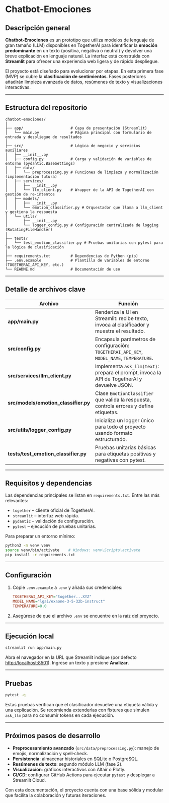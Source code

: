 # Chatbot‑Emociones

## Descripción general

**Chatbot‑Emociones** es un prototipo que utiliza modelos de lenguaje de gran tamaño (LLM) disponibles en TogetherAI para identificar la **emoción predominante** en un texto (positiva, negativa o neutral) y devolver una breve explicación en lenguaje natural. La interfaz está construida con **Streamlit** para ofrecer una experiencia web ligera y de rápido despliegue.

El proyecto está diseñado para evolucionar por etapas. En esta primera fase (MVP) se cubre la **clasificación de sentimientos**. Fases posteriores añadirán limpieza avanzada de datos, resúmenes de texto y visualizaciones interactivas.

---

## Estructura del repositorio

```
chatbot-emociones/
│
├── app/                     # Capa de presentación (Streamlit)
│   └── main.py              # Página principal con formulario de entrada y despliegue de resultados
│
├── src/                     # Lógica de negocio y servicios auxiliares
│   ├── __init__.py
│   ├── config.py            # Carga y validación de variables de entorno (pydantic.BaseSettings)
│   ├── data/
│   │   └── preprocessing.py # Funciones de limpieza y normalización (implementación futura)
│   ├── services/
│   │   ├── __init__.py
│   │   └── llm_client.py    # Wrapper de la API de TogetherAI con gestión de re‑intentos
│   ├── models/
│   │   ├── __init__.py
│   │   └── emotion_classifier.py # Orquestador que llama a llm_client y gestiona la respuesta
│   └── utils/
│       ├── __init__.py
│       └── logger_config.py # Configuración centralizada de logging (RotatingFileHandler)
│
├── tests/
│   └── test_emotion_classifier.py # Pruebas unitarias con pytest para la lógica de clasificación
│
├── requirements.txt         # Dependencias de Python (pip)
├── .env.example             # Plantilla de variables de entorno (TOGETHERAI_API_KEY, etc.)
└── README.md                # Documentación de uso
```

---

## Detalle de archivos clave

| Archivo                                | Función                                                                                     |
| -------------------------------------- | ------------------------------------------------------------------------------------------- |
| **app/main.py**                        | Renderiza la UI en Streamlit: recibe texto, invoca al clasificador y muestra el resultado.  |
| **src/config.py**                      | Encapsula parámetros de configuración: `TOGETHERAI_API_KEY`, `MODEL_NAME`, `TEMPERATURE`.   |
| **src/services/llm\_client.py**        | Implementa `ask_llm(text)`: prepara el prompt, invoca la API de TogetherAI y devuelve JSON. |
| **src/models/emotion\_classifier.py**  | Clase `EmotionClassifier` que valida la respuesta, controla errores y define etiquetas.     |
| **src/utils/logger\_config.py**        | Inicializa un logger único para todo el proyecto usando formato estructurado.               |
| **tests/test\_emotion\_classifier.py** | Pruebas unitarias básicas para etiquetas positivas y negativas con pytest.                  |

---

## Requisitos y dependencias

Las dependencias principales se listan en `requirements.txt`. Entre las más relevantes:

* `together`   – cliente oficial de TogetherAI.
* `streamlit`  – interfaz web rápida.
* `pydantic`   – validación de configuración.
* `pytest`     – ejecución de pruebas unitarias.

Para preparar un entorno mínimo:

```bash
python3 -m venv venv
source venv/bin/activate    # Windows: venv\Scripts\activate
pip install -r requirements.txt
```

---

## Configuración

1. Copie `.env.example` a `.env` y añada sus credenciales:

   ```ini
   TOGETHERAI_API_KEY="together...XYZ"
   MODEL_NAME="lgai/exaone-3-5-32b-instruct"
   TEMPERATURE=0.0
   ```
2. Asegúrese de que el archivo `.env` se encuentre en la raíz del proyecto.

---

## Ejecución local

```bash
streamlit run app/main.py
```

Abra el navegador en la URL que Streamlit indique (por defecto [http://localhost:8501](http://localhost:8501)). Ingrese un texto y presione **Analizar**.

---

## Pruebas

```bash
pytest -q
```

Estas pruebas verifican que el clasificador devuelve una etiqueta válida y una explicación. Se recomienda extenderlas con fixtures que simulen `ask_llm` para no consumir tokens en cada ejecución.

---

## Próximos pasos de desarrollo

* **Preprocesamiento avanzado** (`src/data/preprocessing.py`): manejo de emojis, normalización y spell‑check.
* **Persistencia**: almacenar historiales en SQLite o PostgreSQL.
* **Resúmenes de texto**: segundo módulo LLM (fase 2).
* **Visualización**: gráficos interactivos con Altair o Plotly.
* **CI/CD**: configurar GitHub Actions para ejecutar `pytest` y desplegar a Streamlit Cloud.

Con esta documentación, el proyecto cuenta con una base sólida y modular que facilita la colaboración y futuras iteraciones.
